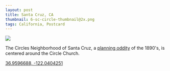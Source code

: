 ```yaml
---
layout: post
title: Santa Cruz, CA
thumbnail: 6-sc-circle-thumbnail@2x.png
tags: California, Postcard
---
```


<img class="project" src="{{ site.baseurl }}/public/images/6-sc-circle@2x.png"/>

The Circles Neighborhood of Santa Cruz, a [planning oddity](http://www.santacruzpl.org/history/articles/29/)
of the 1890's, is centered around the Circle Church.

[36.9596688, -122.0404251](https://goo.gl/maps/2XSV9MczMdA2)
